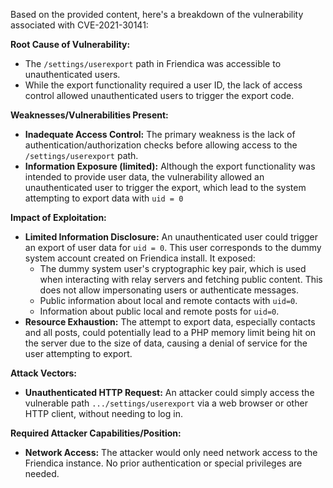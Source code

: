Based on the provided content, here's a breakdown of the vulnerability associated with CVE-2021-30141:

**Root Cause of Vulnerability:**
- The `/settings/userexport` path in Friendica was accessible to unauthenticated users.
- While the export functionality required a user ID, the lack of access control allowed unauthenticated users to trigger the export code.

**Weaknesses/Vulnerabilities Present:**
- **Inadequate Access Control:** The primary weakness is the lack of authentication/authorization checks before allowing access to the `/settings/userexport` path.
- **Information Exposure (limited):** Although the export functionality was intended to provide user data, the vulnerability allowed an unauthenticated user to trigger the export, which lead to the system attempting to export data with `uid = 0`

**Impact of Exploitation:**
- **Limited Information Disclosure:** An unauthenticated user could trigger an export of user data for `uid = 0`. This user corresponds to the dummy system account created on Friendica install. It exposed:
    - The dummy system user's cryptographic key pair, which is used when interacting with relay servers and fetching public content. This does not allow impersonating users or authenticate messages.
    - Public information about local and remote contacts with `uid=0`.
    - Information about public local and remote posts for `uid=0`.
- **Resource Exhaustion:** The attempt to export data, especially contacts and all posts, could potentially lead to a PHP memory limit being hit on the server due to the size of data, causing a denial of service for the user attempting to export.

**Attack Vectors:**
- **Unauthenticated HTTP Request:** An attacker could simply access the vulnerable path `.../settings/userexport` via a web browser or other HTTP client, without needing to log in.

**Required Attacker Capabilities/Position:**
- **Network Access:** The attacker would only need network access to the Friendica instance. No prior authentication or special privileges are needed.